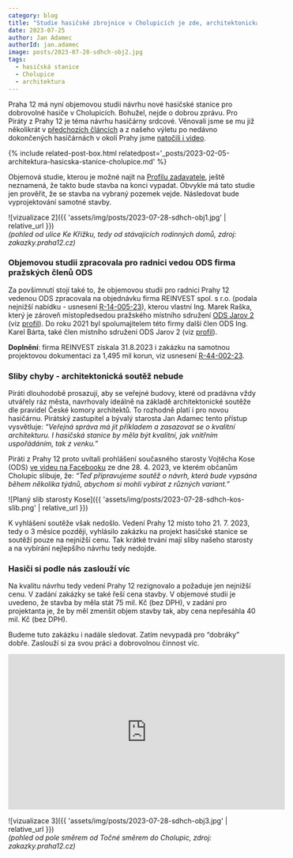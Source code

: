 ```yaml
---
category: blog
title: "Studie hasičské zbrojnice v Cholupicích je zde, architektonická soutěž i přes slib starosty nebude"
date: 2023-07-25
author: Jan Adamec
authorId: jan.adamec
image: posts/2023-07-28-sdhch-obj2.jpg
tags:
  - hasičská stanice
  - Cholupice
  - architektura
---
```


Praha 12 má nyní objemovou studii návrhu nové hasičské stanice pro dobrovolné hasiče v Cholupicích. Bohužel, nejde o dobrou zprávu. Pro Piráty z Prahy 12 je téma návrhu hasičárny srdcové. Věnovali jsme se mu již několikrát v [předchozích článcích](https://praha12.pirati.cz/aktuality/architektura-hasicska-stanice-cholupice.html) a z našeho výletu po nedávno dokončených hasičárnách v okolí Prahy jsme [natočili i video](https://praha12.pirati.cz/aktuality/video-vylet-hasicske-stanice.html).

{% include related-post-box.html relatedpost='_posts/2023-02-05-architektura-hasicska-stanice-cholupice.md' %}

Objemová studie, kterou je možné najít na [Profilu zadavatele](https://zakazky.praha12.cz/document_2360/4188850f9f7a8302f14f26ef840cf816-2303_mcp12_objemova-studie_hasicska-zbrojnice-cholupice-pdf), ještě neznamená, že takto bude stavba na konci vypadat. Obvykle má tato studie jen prověřit, že se stavba na vybraný pozemek vejde. Následovat bude vyprojektování samotné stavby.

![vizualizace 2]({{ 'assets/img/posts/2023-07-28-sdhch-obj1.jpg' | relative_url }})<br/>
_(pohled od ulice Ke Křížku, tedy od stávajících rodinných domů, zdroj: zakazky.praha12.cz)_

### Objemovou studii zpracovala pro radnici vedou ODS firma pražských členů ODS

Za povšimnutí stojí také to, že objemovou studii pro radnici Prahy 12 vedenou ODS zpracovala na objednávku firma REINVEST spol. s r.o. (podala nejnižší nabídku - usnesení [R-14-005-23](https://www.praha12.cz/assets/File.ashx?id_org=80112&id_dokumenty=95171)), kterou vlastní Ing. Marek Raška, který je zároveň místopředsedou pražského místního sdružení [ODS Jarov 2](https://www.ods.cz/ms.jarov-2) (viz [profil](https://www.ods.cz/ms.jarov-2/profil/951-marek-raska)). Do roku 2021 byl spolumajitelem této firmy další člen ODS Ing. Karel Bárta, také člen místního sdružení ODS Jarov 2 (viz [profil](https://www.ods.cz/ms.jarov-2/profil/1551-karel-barta)).

**Doplnění**: firma REINVEST získala 31.8.2023 i zakázku na samotnou projektovou dokumentaci za 1,495 mil korun, viz usnesení [R-44-002-23](https://www.praha12.cz/assets/File.ashx?id_org=80112&id_dokumenty=99560).

### Sliby chyby - architektonická soutěž nebude

Piráti dlouhodobě prosazují, aby se veřejné budovy, které od pradávna vždy utvářely ráz města, navrhovaly ideálně na základě architektonické soutěže dle pravidel České komory architektů. To rozhodně platí i pro novou hasičárnu. Pirátský zastupitel a bývalý starosta Jan Adamec tento přístup vysvětluje: _“Veřejná správa má jít příkladem a zasazovat se o kvalitní architekturu. I hasičská stanice by měla být kvalitní, jak vnitřním uspořádáním, tak z venku.”_

Piráti z Prahy 12 proto uvítali prohlášení současného starosty Vojtěcha Kose (ODS) [ve videu na Facebooku](https://www.facebook.com/vojtech.kos.39/posts/pfbid0Zf1GZoacsRVdQDPoeRwDJvwenM6hf4qfveKdgdYk2DutsCKCDXdbL3Z8uo5wa7A3l) ze dne 28. 4. 2023, ve kterém občanům Cholupic slibuje, že: _“Teď připravujeme soutěž o návrh, která bude vypsána během několika týdnů, abychom si mohli vybírat z různých variant.”_

![Planý slib starosty Kose]({{ 'assets/img/posts/2023-07-28-sdhch-kos-slib.png' | relative_url }})

K vyhlášení soutěže však nedošlo. Vedení Prahy 12 místo toho 21. 7. 2023, tedy o 3 měsíce později, vyhlásilo zakázku na projekt hasičské stanice se soutěží pouze na nejnižší cenu. Tak krátké trvání mají sliby našeho starosty a na vybírání nejlepšího návrhu tedy nedojde.

### Hasiči si podle nás zaslouží víc

Na kvalitu návrhu tedy vedení Prahy 12 rezignovalo a požaduje jen nejnižší cenu. V zadání zakázky se také řeší cena stavby. V objemové studii je uvedeno, že stavba by měla stát 75 mil. Kč (bez DPH), v zadání pro projektanta je, že by měl zmenšit objem stavby tak, aby cena nepřesáhla 40 mil. Kč (bez DPH).

Budeme tuto zakázku i nadále sledovat. Zatím nevypadá pro “dobráky” dobře. Zaslouží si za svou práci a dobrovolnou činnost víc.

<iframe width="560" height="315" src="https://www.youtube.com/embed/vR1hgamNmqA" title="YouTube video player" frameborder="0" allow="accelerometer; autoplay; clipboard-write; encrypted-media; gyroscope; picture-in-picture" allowfullscreen></iframe>

![vizualizace 3]({{ 'assets/img/posts/2023-07-28-sdhch-obj3.jpg' | relative_url }})<br/>
_(pohled od pole směrem od Točné směrem do Cholupic, zdroj: zakazky.praha12.cz)_


